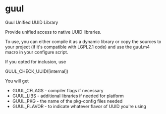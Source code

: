# guul
Guul Unified UUID Library

Provide unified access to native UUID libraries.

To use, you can either compile it as a dynamic library or copy the sources to
your project (if it's compatible with LGPL2.1 code) and use the guul.m4 macro
in your configure script.

If you opted for inclusion, use

GUUL_CHECK_UUID([internal])

You will get
 * GUUL_CFLAGS - compiler flags if necessary
 * GUUL_LIBS - additional libraries if needed for platform
 * GUUL_PKG - the name of the pkg-config files needed
 * GUUL_FLAVOR - to indicate whatever flavor of UUID you're using
